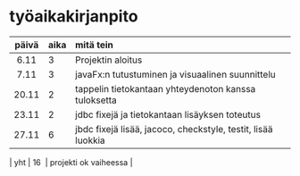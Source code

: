 # työaikakirjanpito

| päivä	| aika| mitä tein	|
| :---: | :---| :----|
| 6.11  | 3   | Projektin aloitus |
| 7.11  | 3   | javaFx:n tutustuminen ja visuaalinen suunnittelu |
| 20.11 | 2   | tappelin tietokantaan yhteydenoton kanssa tuloksetta |
| 23.11 | 2   | jdbc fixejä ja tietokantaan lisäyksen toteutus |
| 27.11 | 6   | jbdc fixejä lisää, jacoco, checkstyle, testit, lisää luokkia |


| yht   | 16  | projekti ok vaiheessa |
